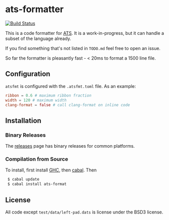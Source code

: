 # ats-formatter

[![Build Status](https://travis-ci.org/vmchale/ats-format.svg?branch=master)](https://travis-ci.org/vmchale/ats-format)

This is a code formatter for [ATS](http://www.ats-lang.org/). It is
a work-in-progress, but it can handle a subset of the language already.

If you find something that's not listed in `TODO.md` feel free to open
an issue.

So far the formatter is pleasantly fast - < 20ms to format a 1500 line file.

## Configuration

`atsfmt` is configured with the `.atsfmt.toml` file. As an example:

```toml
ribbon = 0.6 # maximum ribbon fraction
width = 120 # maximum width
clang-format = false # call clang-format on inline code
```

## Installation

### Binary Releases

The [releases](https://github.com/vmchale/ats-format/releases) page has binary
releases for common platforms.

### Compilation from Source

To install, first install [GHC](https://www.haskell.org/ghc/download.html), then
[cabal](https://www.haskell.org/cabal/download.html). Then

```bash
 $ cabal update
 $ cabal install ats-format
```

## License

All code except `test/data/left-pad.dats` is license under the BSD3 license.
